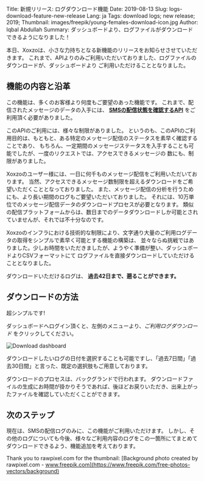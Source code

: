 Title: 新規リリース: ログダウンロード機能
Date: 2019-08-13
Slug: logs-download-feature-new-release
Lang: ja
Tags: download logs; new release; 2019;
Thumbnail: images/freepik/young-females-download-icon.jpg
Author: Iqbal Abdullah
Summary: ダッシュボードより、ログファイルがダウンロードできるようになりました！

本日、Xoxzoは、小さな力持ちとなる新機能のリリースをお知らせさせていただきます。
これまで、APIよりのみご利用いただいておりました、ログファイルのダウンロードが、ダッシュボードより
ご利用いただけることとなりました。

## 機能の内容と沿革

この機能は、多くのお客様より何度もご要望のあった機能です。
これまで、配信されたメッセージのデータの入手には、
**[SMSの配信状態を確認するAPI](https://docs.xoxzo.com/en/sms.html#check-sms-status-api)**
をご利用頂く必要がありました。

このAPIのご利用には、様々な制限がありました。
というのも、このAPIのご利用目的は、もともと、ある特定のメッセージ配信のステータスを素早く確認することであり、
もちろん、一定期間のメッセージステータスを入手することも可能でしたが、一度のリクエストでは、アクセスできるメッセージの
数にも、制限がありました。

Xoxzoのユーザー様には、一日に何千ものメッセージ配信をご利用いただいております。
当然、アクセスできるメッセージ数制限を超えるダウンロードをご希望いただくこととなっておりました。
また、メッセージ配信の分析を行うためにも、より長い期間のログもご要望いただいておりました。
それには、10万単位でのメッセージ配信データのダウンロードプロセスが必要となります。
類似の配信プラットフォームからは、数日までのデータダウンロードしか可能とされていませんが、それでは不十分なのです。

Xoxzoのインフラにおける技術的な制限により、文字通り大量のご利用ログデータの取得をシンプルで素早く可能とする機能の構築は、
並々ならぬ挑戦ではありました。少しお時間をいただきましたが、ようやく準備が整い、ダッシュボードよりCSVフォーマットにて
ログファイルを直接ダウンロードしていただけることとなりました。

ダウンロードいただけるログは、 **過去42日まで、遡ることができます。**

## ダウンロードの方法

超シンプルです! 

ダッシュボードへログイン頂くと、左側のメニューより、_ご利用ログダウンロード_ をクリックしてください。

![Download dashboard](/images/logs-download-feature-screenshot-ja.png)

ダウンロードしたいログの日付を選択することも可能ですし、「過去7日間」「過去30日間」と言った、既定の選択肢もご用意しております。

ダウンロードのプロセスは、バックグランドで行われます。
ダウンロードファイルの生成にお時間が掛かりそうであれば、後ほどお戻りいただき、出来上がったファイルを確認していただくことができます。


## 次のステップ

現在は、SMSの配信ログのみに、この機能がご利用いただけます。
しかし、その他のログについても今後、様々なご利用内容のログをこの一箇所にてまとめてダウンロードできるよう、機能追加を考えております。



Thank you to rawpixel.com for the thumbnail:
[Background photo created by rawpixel.com - www.freepik.com](https://www.freepik.com/free-photos-vectors/background)

